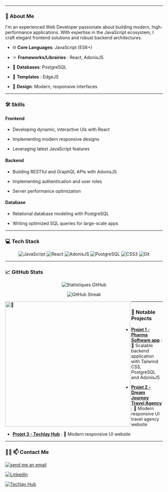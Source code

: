 
---



### 🌟  About Me  



I'm an experienced Web Developer passionate about building modern, high-performance applications. With expertise in the JavaScript ecosystem, I craft elegant frontend solutions and robust backend architectures.




- 🌐 **Core Languages**: JavaScript (ES6+)  

- ⚛️ **Frameworks/Librairies** : React, AdonisJS

- 💾 **Databases**: PostgreSQL

- 💾 **Templates** : EdgeJS 

- 🎨 **Design**: Modern, responsive interfaces 



---



### 🛠️ Skills



#### **Frontend**

- Developing dynamic, interactive UIs with React  

- Implementing modern responsive designs  

- Leveraging latest JavaScript features  



#### **Backend**

- Building RESTful and GraphQL APIs with AdonisJS  

- Implementing authentication and user roles  

- Server performance optimization  




#### **Database**
  
- Relational database modeling with PostgreSQL  

- Writing optimized SQL queries for large-scale apps  



---



### 💻 Tech Stack 



<p align="center">

  <img src="https://img.shields.io/badge/-JavaScript-F7DF1E?logo=javascript&logoColor=white&style=for-the-badge" alt="JavaScript">

  <img src="https://img.shields.io/badge/-React-61DAFB?logo=react&logoColor=white&style=for-the-badge" alt="React">

  <img src="https://img.shields.io/badge/-AdonisJS-5A45FF?logo=adonisjs&logoColor=white&style=for-the-badge" alt="AdonisJS">

  <img src="https://img.shields.io/badge/-PostgreSQL-336791?logo=postgresql&logoColor=white&style=for-the-badge" alt="PostgreSQL">

  <img src="https://img.shields.io/badge/-CSS3-1572B6?logo=css3&logoColor=white&style=for-the-badge" alt="CSS3">

  <img src="https://img.shields.io/badge/-Git-F05032?logo=git&logoColor=white&style=for-the-badge" alt="Git">

</p>



---



### 📈 GitHub Stats 



<p align="center">

  <img src="https://github-readme-stats.vercel.app/api?username=hkrene&show_icons=true&theme=radical&hide_title=true" alt="Statistiques GitHub">

</p>

<p align="center">

  <img src="https://github-readme-streak-stats.herokuapp.com/?user=hkrene&theme=radical" alt="GitHub Streak">

</p>

<p align="center">

</p>

<img align="left" width="400" alt="🦑" src="https://user-images.githubusercontent.com/22963968/190084456-0e077445-abae-4355-8061-5f0830a48d6e.png">


---




### 🚀  Notable Projects




- **[Projet 1 - Pharma Software app](https://github.com/hkrene/pharma-software)** : 💊 Scalable backend application with Tailwind CSS, PostgreSQL and AdonisJS  

- **[Projet 2 -  Dream Journey Travel Agency](https://github.com/hkrene/travel-go)** : 🎨 Modern responsive UI travel agency website 
 
- **[Projet 3 - Techlay Hub](https://techlay-hub.netlify.app/)** : 🎨 Modern responsive UI website



---



### 👨‍💻  📫 Contact Me 



<p align="center">

  <a href="mailto:hirwarwarene6@gmail.com"><img src="https://img.shields.io/badge/-Send%20un%20email-D14836?logo=gmail&logoColor=white&style=for-the-badge" alt="send me an email"></a>

  <a href="https://linkedin.com/in/hirwa-rene"><img src="https://img.shields.io/badge/-LinkedIn-0077B5?logo=linkedin&logoColor=white&style=for-the-badge" alt="LinkedIn"></a>

  <a href="https://techlay-hub.netlify.app/"><img src="https://img.shields.io/badge/-Techlay-Hub-FF5722?logo=web&logoColor=white&style=for-the-badge" alt="Techlay Hub"></a>

</p>
